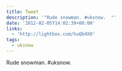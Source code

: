 ```yaml
---
title: Tweet
description: '"Rude snowman. #uksnow.  "'
date: '2012-02-05T14:02:39+00:00'
links:
  - 'http://lightbox.com/huQb4XO'
tags:
  - uksnow
---
```

Rude snowman. #uksnow.  
